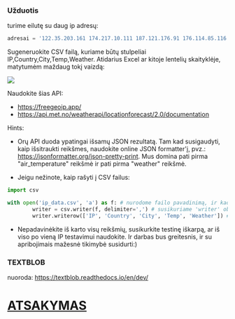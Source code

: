 ### Užduotis

turime eilutę su daug ip adresų:

```python
adresai = '122.35.203.161 174.217.10.111 187.121.176.91 176.114.85.116 174.59.204.133 54.209.112.174 109.185.143.49 176.114.253.216 210.171.87.76 24.169.250.142 2602:302:d13a:f530:f4ae:fa70:f110:286 150.29.94.236 103.58.98.120 174.36.99.77 174.119.230.231 174.154.138.251 210.186.27.182 174.66.239.72 1.116.93.232 93.7.15.104 186.107.159.98 109.185.43.38 63.241.146.31 174.59.35.159 213.107.185.54 213.107.185.54 150.162.174.78 178.212.99.206 1.243.213.10 64.18.100.185 174.62.241.161 37.230.204.191 91.120.76.65 34.207.134.209 109.156.141.56 174.137.147.90 24.128.231.111 186.241.37.20 109.62.14.183 150.130.64.133 174.146.173.75 109.112.44.214 210.210.230.92 174.118.64.94 188.233.41.255 156.168.58.204 178.21.3.57 192.227.116.16 210.210.230.92 174.118.64.94 188.233.41.255 156.168.58.204 178.21.3.57 192.227.116.16 109.247.192.231 109.224.21.212 91.176.62.12 91.73.35.54 156.96.61.107 174.248.220.79 1.156.218.42 174.59.14.41 109.100.43.189 210.235.177.198 1.13.235.181 186.203.212.26 68.65.122.170 50.113.36.224 209.161.96.253 102.128.76.219 209.95.42.177 209.95.42.177 174.60.83.83 191.102.104.105 210.171.155.156 74.198.158.40 174.20.35.139 191.173.114.151 187.150.190.131 196.31.46.173 14.124.229.252 1.116.184.108 47.208.153.78 150.29.37.130 161.142.16.180 109.116.212.180 109.173.153.132 94.103.96.132 1.160.170.61 79.151.247.174 174.123.63.12 5.237.167.182 105.112.106.108 109.116.57.99'
```

Sugeneruokite CSV failą, kuriame būtų stulpeliai IP,Country,City,Temp,Weather. Atidarius Excel ar kitoje lentelių skaityklėje, matytumėm maždaug tokį vaizdą:

![](https://github.com/robotautas/kursas/blob/master/konsultacijos/0130/ip_weather.png)

Naudokite šias API:

* https://freegeoip.app/
* https://api.met.no/weatherapi/locationforecast/2.0/documentation

Hints:

* Orų API duoda ypatingai išsamų JSON rezultatą. Tam kad susigaudyti, kaip išsitraukti reikšmes, naudokite
online JSON formatter'į, pvz.: https://jsonformatter.org/json-pretty-print. Mus domina pati pirma "air_temperature" reikšmė ir pati pirma "weather" reikšmė.

* Jeigu nežinote, kaip rašyti į CSV failus:

```python
import csv

with open('ip_data.csv', 'a') as f: # nurodome failo pavadinimą, ir kad norėsime rašyti 'append' būdu
        writer = csv.writer(f, delimiter=',') # susikuriame 'writer' objektą, nurodome kur rašysime, ir kad skirtukais bus kablelis
        writer.writerow(['IP', 'Country', 'City', 'Temp', 'Weather']) # objekto 'writerow' metodui perduodame iš esmės bet kokį sąrašą.
```

* Nepadavinėkite iš karto visų reikšmių, susikurkite testinę iškarpą, ar iš viso po vieną IP testavimui naudokite. Ir darbas bus greitesnis, ir su apribojimais mažesnė tikimybė susidurti:)

### TEXTBLOB
nuoroda: https://textblob.readthedocs.io/en/dev/

 
# [ATSAKYMAS](https://github.com/robotautas/kursas/blob/master/konsultacijos/0130/sav_darbas.py)
